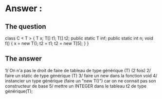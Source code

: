 # Answer :

## The question
class C < T > {
  T x;
  T[] t1;
  T[] t2;
  public static T inf;
  public static int n;
  void f() {
    x = new T();
    t2 = t1;
    t2 = new T[5];
  }
}

## The answer
1/ On n'a pas le droit de faire de tableau de type générique (T) (2 fois)
2/                        faire un static de type générique (T)
3/                        faire un new dans la fonction void
4/                        instancier un type générique (faire un "new T()") car on ne connait pas son constructeur de base 
5/                        mettre un INTEGER dans le tableau t2 de type générique(T);